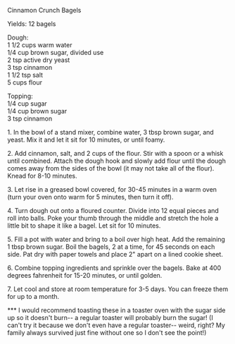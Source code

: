 
Cinnamon Crunch Bagels
  
Yields: 12 bagels  
  
Dough:  
1 1/2 cups warm water  
1/4 cup brown sugar, divided use  
2 tsp active dry yeast  
3 tsp cinnamon  
1 1/2 tsp salt  
5 cups flour  
  
Topping:  
1/4 cup sugar  
1/4 cup brown sugar  
3 tsp cinnamon  
  
1\. In the bowl of a stand mixer, combine water, 3 tbsp brown sugar, and yeast. Mix it and let it sit for 10 minutes, or until foamy.  
  
2\. Add cinnamon, salt, and 2 cups of the flour. Stir with a spoon or a whisk until combined. Attach the dough hook and slowly add flour until the dough comes away from the sides of the bowl (it may not take all of the flour). Knead for 8-10 minutes.  
  
3\. Let rise in a greased bowl covered, for 30-45 minutes in a warm oven (turn your oven onto warm for 5 minutes, then turn it off).  
  
4\. Turn dough out onto a floured counter. Divide into 12 equal pieces and roll into balls. Poke your thumb through the middle and stretch the hole a little bit to shape it like a bagel. Let sit for 10 minutes.  
  
5\. Fill a pot with water and bring to a boil over high heat. Add the remaining 1 tbsp brown sugar. Boil the bagels, 2 at a time, for 45 seconds on each side. Pat dry with paper towels and place 2" apart on a lined cookie sheet.  
  
6\. Combine topping ingredients and sprinkle over the bagels. Bake at 400 degrees fahrenheit for 15-20 minutes, or until golden.  
  
7\. Let cool and store at room temperature for 3-5 days. You can freeze them for up to a month.  
  
\*\*\* I would recommend toasting these in a toaster oven with the sugar side up so it doesn't burn-- a regular toaster will probably burn the sugar! (I can't try it because we don't even have a regular toaster-- weird, right? My family always survived just fine without one so I don't see the point!)  
    
